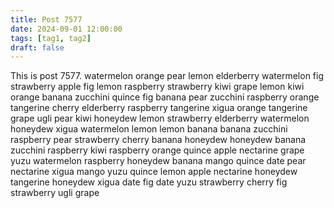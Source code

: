 ```yaml
---
title: Post 7577
date: 2024-09-01 12:00:00
tags: [tag1, tag2]
draft: false
---
```

This is post 7577.
watermelon
orange
pear
lemon
elderberry
watermelon
fig
strawberry
apple
fig
lemon
raspberry
strawberry
kiwi
grape
lemon
kiwi
orange
banana
zucchini
quince
fig
banana
pear
zucchini
raspberry
orange
tangerine
cherry
elderberry
raspberry
tangerine
xigua
orange
tangerine
grape
ugli
pear
kiwi
honeydew
lemon
strawberry
elderberry
watermelon
honeydew
xigua
watermelon
lemon
lemon
banana
banana
zucchini
raspberry
pear
strawberry
cherry
banana
honeydew
honeydew
banana
zucchini
raspberry
kiwi
raspberry
orange
quince
apple
nectarine
grape
yuzu
watermelon
raspberry
honeydew
banana
mango
quince
date
pear
nectarine
xigua
mango
yuzu
quince
lemon
apple
nectarine
honeydew
tangerine
honeydew
xigua
date
fig
date
yuzu
strawberry
cherry
fig
strawberry
ugli
grape
